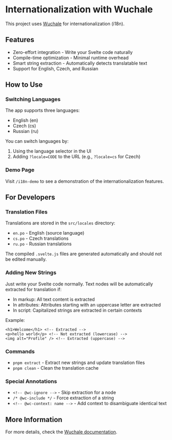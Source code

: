 # Internationalization with Wuchale

This project uses [Wuchale](https://github.com/K1DV5/wuchale) for internationalization (i18n).

## Features

- Zero-effort integration - Write your Svelte code naturally
- Compile-time optimization - Minimal runtime overhead
- Smart string extraction - Automatically detects translatable text
- Support for English, Czech, and Russian

## How to Use

### Switching Languages

The app supports three languages:
- English (en)
- Czech (cs)
- Russian (ru)

You can switch languages by:
1. Using the language selector in the UI
2. Adding `?locale=CODE` to the URL (e.g., `?locale=cs` for Czech)

### Demo Page

Visit `/i18n-demo` to see a demonstration of the internationalization features.

## For Developers

### Translation Files

Translations are stored in the `src/locales` directory:
- `en.po` - English (source language)
- `cs.po` - Czech translations
- `ru.po` - Russian translations

The compiled `.svelte.js` files are generated automatically and should not be edited manually.

### Adding New Strings

Just write your Svelte code normally. Text nodes will be automatically extracted for translation if:

- In markup: All text content is extracted
- In attributes: Attributes starting with an uppercase letter are extracted
- In script: Capitalized strings are extracted in certain contexts

Example:
```svelte
<h1>Welcome</h1> <!-- Extracted -->
<p>hello world</p> <!-- Not extracted (lowercase) -->
<img alt="Profile" /> <!-- Extracted (uppercase) -->
```

### Commands

- `pnpm extract` - Extract new strings and update translation files
- `pnpm clean` - Clean the translation cache

### Special Annotations

- `<!-- @wc-ignore -->` - Skip extraction for a node
- `/* @wc-include */` - Force extraction of a string
- `<!-- @wc-context: name -->` - Add context to disambiguate identical text

## More Information

For more details, check the [Wuchale documentation](https://github.com/K1DV5/wuchale).
